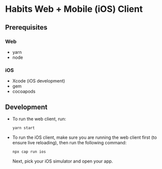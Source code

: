 # Habits Web + Mobile (iOS) Client

## Prerequisites

### Web 

* yarn
* node

### iOS

* Xcode (iOS development)
* gem
* cocoapods

## Development

* To run the web client, run:
	```bash
	yarn start
	```
* To run the iOS client, make sure you are running the web client first (to ensure live reloading), then run the following command:

	```bash
	npx cap run ios
	```
	Next, pick your iOS simulator and open your app.